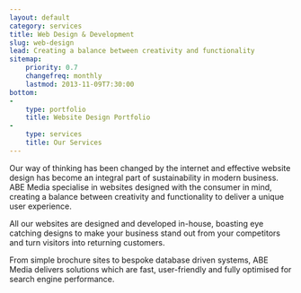 ```yaml
---
layout: default
category: services
title: Web Design & Development
slug: web-design
lead: Creating a balance between creativity and functionality
sitemap:
    priority: 0.7
    changefreq: monthly
    lastmod: 2013-11-09T7:30:00
bottom:
-
    type: portfolio
    title: Website Design Portfolio
-
    type: services
    title: Our Services
---
```


Our way of thinking has been changed by the internet and effective website design has become an integral part of sustainability in modern business.
ABE Media specialise in websites designed with the consumer in mind, creating a balance between creativity and functionality to deliver a unique user experience.

All our websites are designed and developed in-house, boasting eye catching designs to make your business stand out from your competitors and turn visitors into returning customers.

From simple brochure sites to bespoke database driven systems, ABE Media delivers solutions which are fast, user-friendly and fully optimised for search engine performance.

